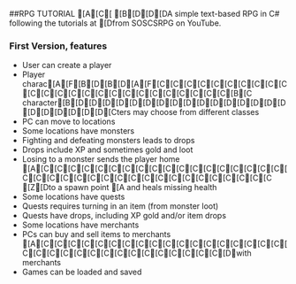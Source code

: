 ##RPG TUTORIAL
[A[C[ [B[D[D[DA simple text-based RPG in C# following the tutorials at [Dfrom SOSCSRPG on YouTube.

### First Version, features
- User can create a player
- Player charac[A[F[B[D[B[D[A[F[C[C[C[C[C[C[C[C[C[C[C[C[C[C[C[C[C[C[C[C[C[C[C[C[C[B[C character[B[D[D[D[D[D[D[D[D[D[D[D[D[D[D[D[D[D[D[D[D[D[D[Cters may choose from different classes
- PC can move to locations
- Some locations have monsters
- Fighting and defeating monsters leads to drops
- Drops include XP and sometimes gold and loot
- Losing to a monster sends the player home
[A[C[C[C[C[C[C[C[C[C[C[C[C[C[C[C[C[C[C[C[C[C[C[C[C[C[C[C[C[C[C[C[C[C[C[C[C[C		[Z[Dto a spawn point
[A							and heals missing health
- Some locations have quests
- Quests requires turning in an item (from monster loot)
- Quests have drops, including XP gold and/or item drops
- Some locations have merchants
- PCs can buy and sell items to merchants
[A[C[C[C[C[C[C[C[C[C[C[C[C[C[C[C[C[C[C[C[C[C[C[C[C[C[C[C[C[C[C[C[C[C[Dwith merchants
- Games can be loaded and saved
